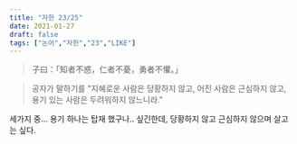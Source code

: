 ```yaml
---
title: "자한 23/25"
date: 2021-01-27
draft: false
tags: ["논어","자한","23","LIKE"]
---
```


> 子曰：「知者不惑，仁者不憂，勇者不懼。」

> 공자가 말하기를 "지혜로운 사람은 당황하지 않고, 어진 사람은 근심하지 않고, 용기 있는 사람은 두려워하지 않느니라."

세가지 중... 용기 하나는 탑재 했구나.. 싶긴한데, 당황하지 않고 근심하지 않으며 살고는 싶다.
